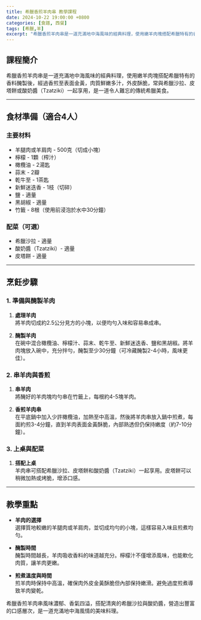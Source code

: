 ```yaml
---
title: 希臘香煎羊肉串 教學課程
date: 2024-10-22 19:00:00 +0800
categories: [食譜, 西餐]
tags: [希臘,羊] 
excerpt: "希臘香煎羊肉串是一道充滿地中海風味的經典料理，使用嫩羊肉塊搭配希臘特有的香料醃製後，經過香煎至表面金黃，肉質鮮嫩多汁，外皮酥脆，常與希臘沙拉、皮塔餅或酸奶醬（Tzatziki）一起享用，是一道令人難忘的傳統希臘美食。"
---
```


## 課程簡介  
希臘香煎羊肉串是一道充滿地中海風味的經典料理，使用嫩羊肉塊搭配希臘特有的香料醃製後，經過香煎至表面金黃，肉質鮮嫩多汁，外皮酥脆，常與希臘沙拉、皮塔餅或酸奶醬（Tzatziki）一起享用，是一道令人難忘的傳統希臘美食。

---

## 食材準備（適合4人）

### 主要材料
- 羊腿肉或羊肩肉 - 500克（切成小塊）
- 檸檬 - 1顆（榨汁）
- 橄欖油 - 2湯匙
- 蒜末 - 2瓣
- 乾牛至 - 1茶匙
- 新鮮迷迭香 - 1枝（切碎）
- 鹽 - 適量
- 黑胡椒 - 適量
- 竹籤 - 8根（使用前浸泡於水中30分鐘）

### 配菜（可選）
- 希臘沙拉 - 適量
- 酸奶醬（Tzatziki）- 適量
- 皮塔餅 - 適量

---

## 烹飪步驟

### 1. **準備與醃製羊肉**

1. **處理羊肉**  
   將羊肉切成約2.5公分見方的小塊，以便均勻入味和容易串成串。

2. **醃製羊肉**  
   在碗中混合橄欖油、檸檬汁、蒜末、乾牛至、新鮮迷迭香、鹽和黑胡椒。將羊肉塊放入碗中，充分拌勻，醃製至少30分鐘（可冷藏醃製2-4小時，風味更佳）。

### 2. **串羊肉與香煎**

1. **串羊肉**  
   將醃好的羊肉塊均勻串在竹籤上，每根約4-5塊羊肉。

2. **香煎羊肉串**  
   在平底鍋中加入少許橄欖油，加熱至中高溫，然後將羊肉串放入鍋中煎煮，每面約煎3-4分鐘，直到羊肉表面金黃酥脆，內部熟透但仍保持嫩度（約7-10分鐘）。

### 3. **上桌與配菜**

1. **搭配上桌**  
   羊肉串可搭配希臘沙拉、皮塔餅和酸奶醬（Tzatziki）一起享用。皮塔餅可以稍微加熱或烤脆，增添口感。

---

## 教學重點

- **羊肉的選擇**  
   選擇質地較嫩的羊腿肉或羊肩肉，並切成均勻的小塊，這樣容易入味且煎煮均勻。

- **醃製時間**  
   醃製時間越長，羊肉吸收香料的味道越充分。檸檬汁不僅增添風味，也能軟化肉質，讓羊肉更嫩。

- **煎煮溫度與時間**  
   煎羊肉時保持中高溫，確保肉外皮金黃酥脆但內部保持嫩滑。避免過度煎煮導致羊肉變乾。

希臘香煎羊肉串風味濃郁、香氣四溢，搭配清爽的希臘沙拉與酸奶醬，營造出豐富的口感層次，是一道充滿地中海風情的美味料理。
